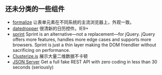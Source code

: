 ## 还未分类的一些组件
* [formalize](http://formalize.me/) 让表单元素在不同系统的主流浏览器上，外观一致。
* [datedropper](http://felicegattuso.com/projects/datedropper/) 很清新的日历控件。IE9+
* [sprint](https://github.com/bendc/sprint) Sprint is an alternative—not a replacement—for jQuery. jQuery offers more features, handles more edge cases and supports more browsers. Sprint is just a thin layer making the DOM friendlier without sacrificing on performance.
* [Clusterize.js](https://github.com/NeXTs/Clusterize.js) 展示大量二维数据不卡顿
* [JSON Server](https://github.com/typicode/json-server) Get a full fake REST API with zero coding in less than 30 seconds (seriously)






